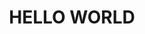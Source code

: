 <html>
<head>
<title> my first program</title>
</head>
<body>
<center>
<h1> HELLO WORLD</h1>
</center>
</body>
